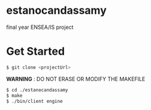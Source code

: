 # estanocandassamy
final year  ENSEA/IS project
# Get Started
```sh 
$ git clone <projectUrl>
```

**WARNING** : DO NOT ERASE OR MODIFY THE MAKEFILE

```sh
$ cd ./estanocandassamy
$ make
$ ./bin/client engine
```
